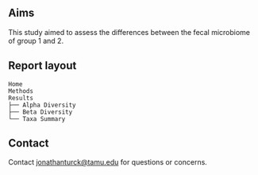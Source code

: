 ## Aims
This study aimed to assess the differences between the fecal microbiome of group 1 and 2.

## Report layout
    Home
    Methods
    Results
    ├── Alpha Diversity
    ├── Beta Diversity
    └── Taxa Summary

## Contact
Contact jonathanturck@tamu.edu for questions or concerns.